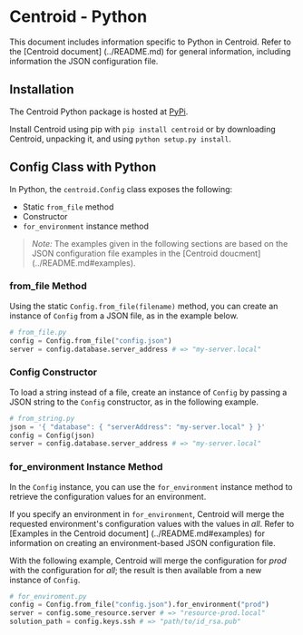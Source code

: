 # Centroid - Python

This document includes information specific to Python in Centroid. Refer to the [Centroid document] (../README.md) for general information, including information the JSON configuration file. 

## Installation

The Centroid Python package is hosted at [PyPi](https://pypi.python.org/pypi/centroid). 

Install Centroid using pip with `pip install centroid` or by downloading Centroid, unpacking it, and using `python setup.py install`.

## Config Class with Python

In Python, the `centroid.Config` class exposes the following: 

+ Static `from_file` method
+ Constructor
+ `for_environment` instance method

> *Note:* The examples given in the following sections are based on the JSON configuration file examples in the [Centroid doucment] (../README.md#examples). 

### from_file Method

Using the static `Config.from_file(filename)` method, you can create an instance of `Config` from a JSON file, as in the example below. 

```py
# from_file.py
config = Config.from_file("config.json")
server = config.database.server_address # => "my-server.local"
```

### Config Constructor

To load a string instead of a file, create an instance of `Config` by passing a JSON string to the `Config` constructor, as in the following example.

```py
# from_string.py
json = '{ "database": { "serverAddress": "my-server.local" } }'
config = Config(json)
server = config.database.server_address # => "my-server.local"
```

### for_environment Instance Method

In the `Config` instance, you can use the `for_environment` instance method to retrieve the configuration values for an environment. 

If you specify an environment in `for_environment`, Centroid will merge the requested environment's configuration values with the values in *all*. Refer to [Examples in the Centroid document] (../README.md#examples) for information on creating an environment-based JSON configuration file. 

With the following example, Centroid will merge the configuration for *prod* with the configuration for *all*; the result is then available from a new instance of `Config`.

```py
# for_enviroment.py
config = Config.from_file("config.json").for_environment("prod")
server = config.some_resource.server # => "resource-prod.local"
solution_path = config.keys.ssh # => "path/to/id_rsa.pub"
```
